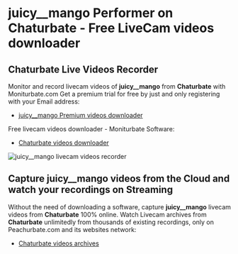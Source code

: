 # juicy__mango Performer on Chaturbate - Free LiveCam videos downloader

## Chaturbate Live Videos Recorder

Monitor and record livecam videos of **juicy__mango** from **Chaturbate** with Moniturbate.com
Get a premium trial for free by just and only registering with your Email address:
* [juicy__mango Premium videos downloader](https://moniturbate.com/request-demo-licence-key.html)

Free livecam videos downloader - Moniturbate Software:
* [Chaturbate videos downloader](https://moniturbate.com/moniturbate-download-software.html)

![juicy__mango livecam videos recorder](https://peachurnet.com/templates/moniturbate-software.png)


## Capture juicy__mango videos from the Cloud and watch your recordings on Streaming

Without the need of downloading a software, capture **juicy__mango** livecam videos from **Chaturbate** 100% online.
Watch Livecam archives from **Chaturbate** unlimitedly from thousands of existing recordings, only on Peachurbate.com and its websites network:
* [Chaturbate videos archives](https://peachurnet.com/)